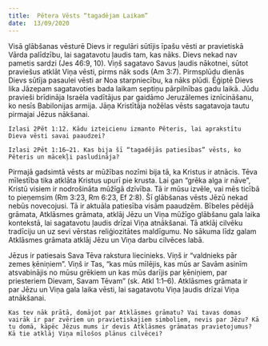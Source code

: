 ```yaml
---
title:  Pētera Vēsts “tagadējam Laikam”
date:  13/09/2020
---
```


Visā glābšanas vēsturē Dievs ir regulāri sūtījis īpašu vēsti ar pravietiskā Vārda palīdzību, lai sagatavotu ļaudis tam, kas nāks. Dievs nekad nav pametis sardzi (Jes 46:9, 10). Viņš sagatavo Savus ļaudis nākotnei, sūtot praviešus atklāt Viņa vēsti, pirms nāk sods (Am 3:7). Pirmsplūdu dienās Dievs sūtīja pasaulei vēsti ar Noa starpniecību, ka nāks plūdi. Ēģiptē Dievs lika Jāzepam sagatavoties bada laikam septiņu pārpilnības gadu laikā. Jūdu pravieši brīdināja Israēla vadītājus par gaidāmo Jeruzālemes iznīcināšanu, ko nesīs Babilonijas armija. Jāņa Kristītāja nožēlas vēsts sagatavoja tautu pirmajai Jēzus nākšanai.

`Izlasi 2Pēt 1:12. Kādu izteicienu izmanto Pēteris, lai aprakstītu Dieva vēsti savai paaudzei?`

`Izlasi 2Pēt 1:16–21. Kas bija šī “tagadējās patiesības” vēsts, ko Pēteris un mācekļi pasludināja?`

Pirmajā gadsimtā vēsts ar mūžības nozīmi bija tā, ka Kristus ir atnācis. Tēva mīlestība tika atklāta Kristus upurī pie krusta. Lai gan “grēka alga ir nāve”, Kristū visiem ir nodrošināta mūžīgā dzīvība. Tā ir mūsu izvēle, vai mēs ticībā to pieņemsim (Rm 3:23, Rm 6:23, Ef 2:8). Šī glābšanas vēsts Jēzū nekad nebūs novecojusi. Tā ir aktuāla patiesība visām paaudzēm. Bībeles pēdējā grāmata, Atklāsmes grāmata, atklāj Jēzu un Viņa mūžīgo glābšanu gala laika kontekstā, lai sagatavotu ļaudis drīzai Viņa atnākšanai. Tā atklāj cilvēku tradīciju un uz sevi vērstas reliģiozitātes maldīgumu. No sākuma līdz galam Atklāsmes grāmata atklāj Jēzu un Viņa darbu cilvēces labā.

Jēzus ir patiesais Sava Tēva rakstura liecinieks. Viņš ir “valdnieks pār zemes ķēniņiem”. Viņš ir Tas, “kas mūs mīlējis, kas mūs ar Savām asinīm atsvabinājis no mūsu grēkiem un kas mūs darījis par ķēniņiem, par priesteriem Dievam, Savam Tēvam” (sk. Atkl 1:1–6). Atklāsmes grāmata ir par Jēzu un Viņa gala laika vēsti, lai sagatavotu Viņa ļaudis drīzai Viņa atnākšanai.

`Kas tev nāk prātā, domājot par Atklāsmes grāmatu? Vai tavas domas vairāk ir par zvēriem un pravietiskajiem simboliem, nevis par Jēzu? Kā tu domā, kāpēc Jēzus mums ir devis Atklāsmes grāmatas pravietojumus? Kā tie atklāj Viņa mīlošos plānus cilvēcei?`